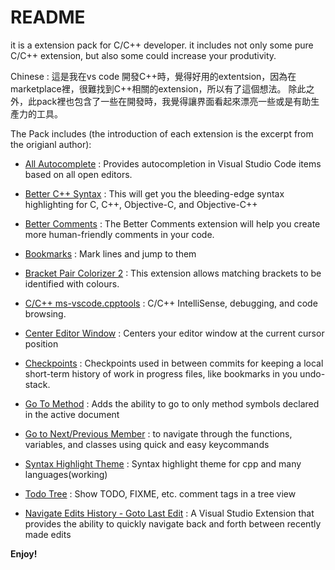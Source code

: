 # README

it is a extension pack for C/C++ developer. it includes not only some pure C/C++ extension, but also some could increase your produtivity.

Chinese : 這是我在vs code 開發C++時，覺得好用的extentsion，因為在marketplace裡，很難找到C++相關的extension，所以有了這個想法。
          除此之外，此pack裡也包含了一些在開發時，我覺得讓界面看起來漂亮一些或是有助生產力的工具。

The Pack includes (the introduction of each extension is the excerpt from the origianl author):
* [All Autocomplete](https://marketplace.visualstudio.com/items?itemName=Atishay-Jain.All-Autocomplete) : Provides autocompletion in Visual Studio Code items based on all open editors.
* [Better C++ Syntax](https://marketplace.visualstudio.com/items?itemName=jeff-hykin.better-cpp-syntax) : This will get you the bleeding-edge syntax highlighting for C, C++, Objective-C, and Objective-C++
* [Better Comments](https://marketplace.visualstudio.com/items?itemName=aaron-bond.better-comments) : The Better Comments extension will help you create more human-friendly comments in your code.
* [Bookmarks](https://marketplace.visualstudio.com/items?itemName=alefragnani.Bookmarks) : Mark lines and jump to them
* [Bracket Pair Colorizer 2](https://marketplace.visualstudio.com/items?itemName=CoenraadS.bracket-pair-colorizer-2) : This extension allows matching brackets to be identified with colours. 
* [C/C++ ms-vscode.cpptools](https://marketplace.visualstudio.com/items?itemName=ms-vscode.cpptools) : C/C++ IntelliSense, debugging, and code browsing.
* [Center Editor Window](https://marketplace.visualstudio.com/items?itemName=kaiwood.center-editor-window) : Centers your editor window at the current cursor position

* [Checkpoints](https://marketplace.visualstudio.com/items?itemName=micnil.vscode-checkpoints) : Checkpoints used in between commits for keeping a local short-term history of work in progress files, like bookmarks in you undo-stack.
* [Go To Method](https://marketplace.visualstudio.com/items?itemName=trixnz.go-to-method) : Adds the ability to go to only method symbols declared in the active document

* [Go to Next/Previous Member](https://marketplace.visualstudio.com/items?itemName=mishkinf.goto-next-previous-member) : to navigate through the functions, variables, and classes using quick and easy keycommands 
* [Syntax Highlight Theme](https://marketplace.visualstudio.com/items?itemName=peaceshi.syntax-highlight) : Syntax highlight theme for cpp and many languages(working)
* [Todo Tree](https://marketplace.visualstudio.com/items?itemName=Gruntfuggly.todo-tree) : Show TODO, FIXME, etc. comment tags in a tree view
* [Navigate Edits History - Goto Last Edit](https://marketplace.visualstudio.com/items?itemName=mishkinf.vscode-edits-history) : A Visual Studio Extension that provides the ability to quickly navigate back and forth between recently made edits


**Enjoy!**
